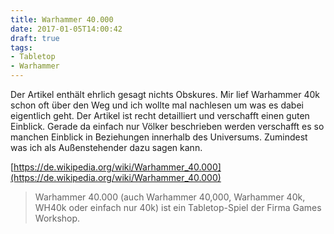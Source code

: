 ```yaml
---
title: Warhammer 40.000
date: 2017-01-05T14:00:42
draft: true
tags:
- Tabletop
- Warhammer
---
```


Der Artikel enthält ehrlich gesagt nichts Obskures. Mir lief Warhammer 40k
schon oft über den Weg und ich wollte mal nachlesen um was es dabei
eigentlich geht. Der Artikel ist recht detailliert und verschafft einen
guten Einblick. Gerade da einfach nur Völker beschrieben werden verschafft
es so manchen Einblick in Beziehungen innerhalb des Universums. Zumindest
was ich als Außenstehender dazu sagen kann.

[https://de.wikipedia.org/wiki/Warhammer_40.000](https://de.wikipedia.org/wiki/Warhammer_40.000)

> Warhammer 40.000 (auch Warhammer 40,000, Warhammer 40k, WH40k oder
> einfach nur 40k) ist ein Tabletop-Spiel der Firma Games Workshop.
